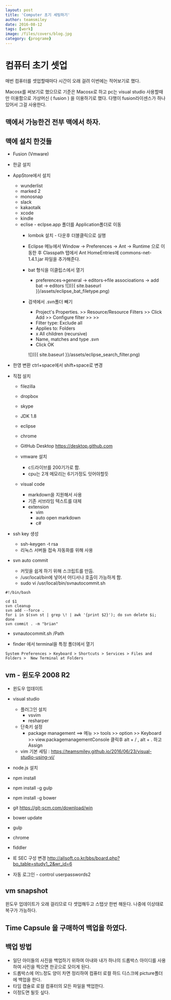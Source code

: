 ```yaml
---
layout: post
title: 'Computer 초기 세팅하기' 
author: teamsmiley 
date: 2016-08-12
tags: [work]
image: /files/covers/blog.jpg
category: {programe}
---
```


# 컴퓨터 초기 셋업

매번 컴퓨터를 셋업할때마다 시간이 오래 걸려 이번에는 적어보기로 했다.

Macosx를 써보기로 했으므로 기준은 Macosx로 하고 pc는 visual studio 사용할때만 이용함으로 가상머신 ( fusion ) 을 이용하기로 했다.
다행이 fusion라이센스가 하나 있어서 그걸 사용한다.

## 맥에서 가능한건 전부 맥에서 하자.

## 맥에 설치 한것들 
* Fusion (Vmware)
* 한글 설치
* AppStore에서 설치 
    * wunderlist 
    * marked 2
    * monosnap
    * slack 
    * kakaotalk 
    * xcode
    * kindle
    * eclise - eclpse.app 폴더를 Application폴더로 이동 
        * lombok 설치 - 다운후 더블클릭으로 실행  
        * Eclipse 메뉴에서 Window -> Preferences -> Ant -> Runtime 으로 이동한 후 Classpath 탭에서 Ant HomeEntries에 commons-net-1.4.1.jar 파일을 추가해준다.
        * bat 형식을 이클립스에서 열기 
            * preferences->general -> editors->file associoations -> add bat -> editors 
            ![]({{ site.baseurl }}/assets/eclipse_bat_filetype.png)

        * 검색에서 .svn폴더 빼기 
            * Project's Properties. >> Resource/Resource Filters >> Click Add  >>  Configure filter >>  >>
            * Filter type: Exclude all
            * Applies to: Folders
            * x All children (recursive)
            * Name, matches and type .svn
            * Click OK

            ![]({{ site.baseurl }}/assets/eclipse_search_filter.png)

* 한영 변환 ctrl+space에서  shift+space로 변경

* 직접 설치 
    * filezilla
    * dropbox 
    * skype
    * JDK 1.8 
    * eclipse 
    * chrome
    * GitHub Desktop <https://desktop.github.com>

    * vmware 설치 
        * c드라이브를 200기가로 함.
        * cpu는 2개 메모리는 6기가정도 잇어야할듯

    * visual code 
        * markdown을 지원해서 사용 
        * 기존 서브라임 텍스트를 대체
        * extension 
            * vim 
            * auto open markdown
            * c# 

* ssh key 생성 
    * ssh-keygen -t rsa
    * 리눅스 서버들 접속 자동화를 위해 사용

* svn auto commit 
    * 커밋을 쉽게 하기 위해 스크립트를 만듬.
    * /usr/local/bin에 넣어서 어디서나 호출이 가능하게 함.
    * sudo vi /usr/local/bin/svnautocommit.sh 

```
#!/bin/bash

cd $1
svn cleanup
svn add --force .
for i in $(svn st | grep \! | awk '{print $2}'); do svn delete $i; done
svn commit . -m "brian"
```
    
* svnautocommit.sh /Path


* finder 에서 terminal을 특정 폴더에서 열기 

```
System Preferences > Keyboard > Shortcuts > Services > Files and Folders >  New Terminal at Folders
```


## vm -  윈도우 2008 R2

* 윈도우 업데이트
* visual studio
    * 플러그인 설치 
        * vsvim 
        * resharper
    * 단축키 설정 
        * package management ==> 메뉴 >> tools >> option >> Keyboard >> view.packagemanagementConsole 클릭후 alt + / , alt + . 하고 Assign
    * vim 기본 세팅 : <https://teamsmiley.github.io/2016/06/23/visual-studio-using-vi/>

* node.js  설치 
* npm install 
* npm install -g gulp
* npm install -g bower 
* git <https://git-scm.com/download/win>
* bower update
* gulp
* chrome 
* fiddler 
* IE SEC 구성 변경 <http://allsoft.co.kr/bbs/board.php?bo_table=study1_2&wr_id=6>
* 자동 로그인 -  control userpasswords2


## vm snapshot 
윈도우 업데이트가 오래 걸리므로 다 셋업해두고 스탭샷 한번 해둔다.
나중에 이상태로 복구가 가능하다.


## Time Capsule 을 구매하여 백업을 하였다. 

## 백업 방법 
* 일단 아이들의 사진을 백업하기 위하여 아내와 내가 하나의 드롭박스 아이디를 사용하여 사진을 찍으면 한곳으로 모이게 된다. 
* 드롭박스에 어느정도 양이 차면 정리하여 컴퓨터 로컬 하드 디스크에 picture폴더에 백업을 한다. 
* 타임 캡슐로 로컬 컴퓨터의 모든 파일을 백업한다.  
* 이정도면 될듯 싶다. 

 

















